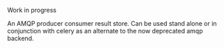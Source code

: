 Work in progress

An AMQP producer consumer result store.
Can be used stand alone or in conjunction with celery as an alternate to the now
deprecated amqp backend.

